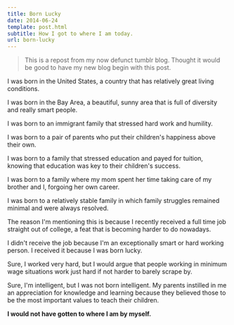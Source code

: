 ```yaml
---
title: Born Lucky
date: 2014-06-24
template: post.html
subtitle: How I got to where I am today.
url: born-lucky
---
```

>This is a repost from my now defunct tumblr blog. Thought it would be good to have my new blog begin with this post.

I was born in the United States, a country that has relatively great living conditions.

I was born in the Bay Area, a beautiful, sunny area that is full of diversity and really smart people.

I was born to an immigrant family that stressed hard work and humility.

I was born to a pair of parents who put their children's happiness above their own.

I was born to a family that stressed education and payed for tuition, knowing that education was key to their children's success.

I was born to a family where my mom spent her time taking care of my brother and I, forgoing her own career.

I was born to a relatively stable family in which family struggles remained minimal and were always resolved.

The reason I'm mentioning this is because I recently received a full time job straight out of college, a feat that is becoming harder to do nowadays.

I didn't receive the job because I'm an exceptionally smart or hard working person. I received it because I was born lucky.

Sure, I worked very hard, but I would argue that people working in minimum wage situations work just hard if not harder to barely scrape by.

Sure, I'm intelligent, but I was not born intelligent. My parents instilled in me an appreciation for knowledge and learning because they believed those to be the most important values to teach their children.

__I would not have gotten to where I am by myself.__
